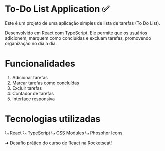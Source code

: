 # To-Do List Application ✅

Este é um projeto de uma aplicação simples de lista de tarefas (To Do List).

Desenvolvido em React com TypeScript. Ele permite que os usuários adicionem, marquem como concluídas e excluam tarefas, promovendo organização no dia a dia.

# Funcionalidades

1. Adicionar tarefas
2. Marcar tarefas como concluídas
3. Excluir tarefas
4. Contador de tarefas
5. Interface responsiva

# Tecnologias utilizadas

⤿ React
⤿ TypeScript
⤿ CSS Modules
⤿ Phosphor Icons

➜ Desafio prático do curso de React na Rocketseat!
